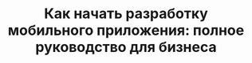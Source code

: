 ---
title: "Как начать разработку мобильного приложения: полное руководство для бизнеса"
slug: "portfolio"
---